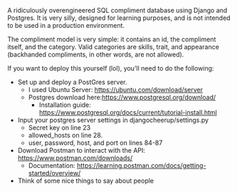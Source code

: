 A ridiculously overengineered SQL compliment database using Django and Postgres. It is very silly, designed for learning purposes, and is not intended to be used in a production environment. 

The compliment model is very simple: it contains an id, the compliment itself, and the category. 
Valid categories are skills, trait, and appearance (backhanded compliments, in other words, are not allowed).

If you want to deploy this yourself (lol), you'll need to do the following:

- Set up and deploy a PostGres server.
  - I used Ubuntu Server: https://ubuntu.com/download/server
  - Postgres download here:https://www.postgresql.org/download/
    - Installation guide: https://www.postgresql.org/docs/current/tutorial-install.html
- Input your postgres server settings in djangocheerup/settings.py
  - Secret key on line 23
  - allowed_hosts on line 28.
  - user, password, host, and port on lines 84-87 
- Download Postman to interact with the API: https://www.postman.com/downloads/
  -   Documentation: https://learning.postman.com/docs/getting-started/overview/
- Think of some nice things to say about people
